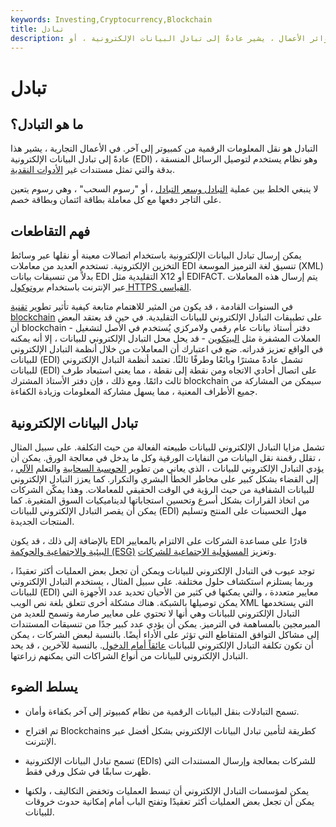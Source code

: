 ```yaml
---
keywords: Investing,Cryptocurrency,Blockchain
title: تبادل
description: التبادل هو نقل المعلومات بين أجهزة الكمبيوتر. داخل دوائر الأعمال ، يشير عادةً إلى تبادل البيانات الإلكترونية ، أو EDI.
---
```


# تبادل
## ما هو التبادل؟

التبادل هو نقل المعلومات الرقمية من كمبيوتر إلى آخر. في الأعمال التجارية ، يشير هذا عادةً إلى تبادل البيانات الإلكترونية (EDI) ، وهو نظام يستخدم لتوصيل الرسائل المنسقة بدقة والتي تمثل مستندات غير [الأدوات النقدية](/monetary-item).

لا ينبغي الخلط بين عملية [التبادل وسعر التبادل](/interchange-rate) ، أو "رسوم السحب" ، وهي رسوم يتعين على التاجر دفعها مع كل معاملة بطاقة ائتمان وبطاقة خصم.

## فهم التقاطعات

يمكن إرسال تبادل البيانات الإلكترونية باستخدام اتصالات معينة أو نقلها عبر وسائط التخزين الإلكترونية. تستخدم العديد من معاملات EDI تنسيق لغة الترميز الموسعة (XML) بدلاً من تنسيقات بيانات EDI التقليدية مثل X12 أو EDIFACT. يتم إرسال هذه المعاملات عبر الإنترنت باستخدام [بروتوكول HTTPS القياسي](/encryption).

في السنوات القادمة ، قد يكون من المثير للاهتمام متابعة كيفية تأثير تطوير [تقنية blockchain](/blockchain) على تطبيقات التبادل الإلكتروني للبيانات التقليدية. في حين قد يعتقد البعض أن blockchain - دفتر أستاذ بيانات عام رقمي ولامركزي يُستخدم في الأصل لتشغيل العملات المشفرة مثل [البيتكوين](/cryptocurrency) - قد يحل محل التبادل الإلكتروني للبيانات ، إلا أنه يمكنه في الواقع تعزيز قدراته. ضع في اعتبارك أن المعاملات من خلال أنظمة التبادل الإلكتروني للبيانات (EDI) تشمل عادةً مشترًا وبائعًا وطرفًا ثالثًا. تعتمد أنظمة التبادل الإلكتروني للبيانات (EDI) على اتصال أحادي الاتجاه ومن نقطة إلى نقطة ، مما يعني استبعاد طرف ثالث دائمًا. ومع ذلك ، فإن دفتر الأستاذ المشترك blockchain سيمكن من المشاركة من جميع الأطراف المعنية ، مما يسهل مشاركة المعلومات وزيادة الكفاءة.

## تبادل البيانات الإلكترونية

تشمل مزايا التبادل الإلكتروني للبيانات طبيعته الفعالة من حيث التكلفة. على سبيل المثال ، تقلل رقمنة نقل البيانات من النفايات الورقية وكل ما يدخل في معالجة الورق. يمكن أن يؤدي التبادل الإلكتروني للبيانات ، الذي يعاني من تطوير [الحوسبة السحابية](/cloud-computing) والتعلم [الآلي](/machine-learning) ، إلى القضاء بشكل كبير على مخاطر الخطأ البشري والتكرار. كما يعزز التبادل الإلكتروني للبيانات الشفافية من حيث الرؤية في الوقت الحقيقي للمعاملات. وهذا يمكّن الشركات من اتخاذ القرارات بشكل أسرع وتحسين استجاباتها لديناميكيات السوق المتغيرة. كما يمكن أن يقصر التبادل الإلكتروني للبيانات (EDI) مهل التحسينات على المنتج وتسليم المنتجات الجديدة.

بالإضافة إلى ذلك ، قد يكون EDI قادرًا على مساعدة الشركات على الالتزام بالمعايير [البيئية والاجتماعية والحوكمة (ESG)](/environmental-social-and-governance-esg-criteria) وتعزيز [المسؤولية الاجتماعية للشركات](/corp-social-responsibility).

توجد عيوب في التبادل الإلكتروني للبيانات ويمكن أن تجعل بعض العمليات أكثر تعقيدًا ، وربما يستلزم استكشاف حلول مختلفة. على سبيل المثال ، يستخدم التبادل الإلكتروني للبيانات (EDI) معايير متعددة ، والتي يمكنها في كثير من الأحيان تحديد عدد الأجهزة التي يمكن توصيلها بالشبكة. هناك مشكلة أخرى تتعلق بلغة نص الويب XML التي يستخدمها التبادل الإلكتروني للبيانات وهي أنها لا تحتوي على معايير صارمة وتسمح للعديد من المبرمجين بالمساهمة في الترميز. يمكن أن يؤدي عدد كبير جدًا من تنسيقات المستندات إلى مشاكل التوافق المتقاطع التي تؤثر على الأداء أيضًا. بالنسبة لبعض الشركات ، يمكن أن تكون تكلفة التبادل الإلكتروني للبيانات [عائقاً أمام الدخول](/barrierstoentry). بالنسبة للآخرين ، قد يحد التبادل الإلكتروني للبيانات من أنواع الشراكات التي يمكنهم زراعتها.

## يسلط الضوء

- تسمح التبادلات بنقل البيانات الرقمية من نظام كمبيوتر إلى آخر بكفاءة وأمان.

- تم اقتراح Blockchains كطريقة لتأمين تبادل البيانات الإلكتروني بشكل أفضل عبر الإنترنت.

- تسمح تبادل البيانات الإلكترونية (EDIs) للشركات بمعالجة وإرسال المستندات التي ظهرت سابقًا في شكل ورقي فقط.

- يمكن لمؤسسات التبادل الإلكتروني أن تبسط العمليات وتخفض التكاليف ، ولكنها يمكن أن تجعل بعض العمليات أكثر تعقيدًا وتفتح الباب أمام إمكانية حدوث خروقات للبيانات.

